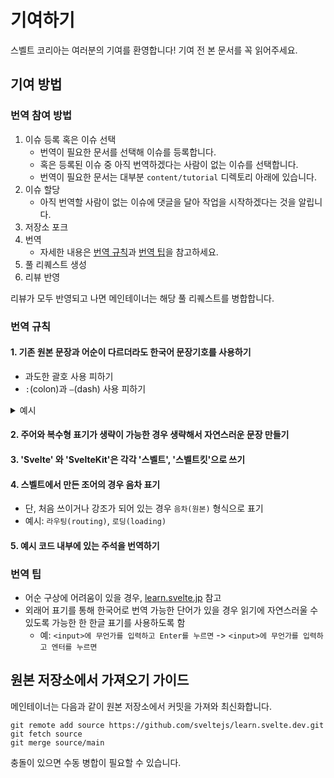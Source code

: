 # 기여하기

스벨트 코리아는 여러분의 기여를 환영합니다!
기여 전 본 문서를 꼭 읽어주세요.

## 기여 방법

### 번역 참여 방법

1. 이슈 등록 혹은 이슈 선택
    - 번역이 필요한 문서를 선택해 이슈를 등록합니다.
    - 혹은 등록된 이슈 중 아직 번역하겠다는 사람이 없는 이슈를 선택합니다.
    - 번역이 필요한 문서는 대부분 `content/tutorial` 디렉토리 아래에 있습니다.
2. 이슈 할당
    - 아직 번역할 사람이 없는 이슈에 댓글을 달아 작업을 시작하겠다는 것을 알립니다.
3. 저장소 포크
4. 번역
    - 자세한 내용은 [번역 규칙](#번역-규칙)과 [번역 팁](#번역-팁)을 참고하세요.
5. 풀 리퀘스트 생성
6. 리뷰 반영

리뷰가 모두 반영되고 나면 메인테이너는 해당 풀 리퀘스트를 병합합니다.

### 번역 규칙

#### 1. 기존 원본 문장과 어순이 다르더라도 한국어 문장기호를 사용하기

- 과도한 괄호 사용 피하기
- `:`(colon)과 `—`(dash) 사용 피하기

<details>
<summary>예시</summary>

- `:`(colon)을 사용하는 대신 나열을 통해 자연스러운 문장을 만든 예시입니다.
- 원문
  - > SvelteKit allows you to create more than just pages. We can also create API routes by adding a +server.js file that exports functions corresponding to HTTP methods: GET, PUT, POST, PATCH and DELETE.
- 번역
  - > 스벨트킷을 이용하면 페이지를 만드는 것 말고도, API 라우트를 만들 수 있습니다. GET, PUT, POST, PATCH, DELETE 등의 HTTP 메소드에 대응하는 함수를 내보내는 +server.js 파일을 만들면 됩니다.

</details>

#### 2. 주어와 복수형 표기가 생략이 가능한 경우 생략해서 자연스러운 문장 만들기

#### 3. 'Svelte' 와 'SvelteKit'은 각각 '스벨트', '스벨트킷'으로 쓰기

#### 4. 스벨트에서 만든 조어의 경우 음차 표기

- 단, 처음 쓰이거나 강조가 되어 있는 경우 `음차(원본)` 형식으로 표기
- 예시: `라우팅(routing)`, `로딩(loading)`

#### 5. 예시 코드 내부에 있는 주석을 번역하기

### 번역 팁

- 어순 구상에 어려움이 있을 경우, [learn.svelte.jp](https://learn.svelte.jp) 참고
- 외래어 표기를 통해 한국어로 번역 가능한 단어가 있을 경우 읽기에 자연스러울 수 있도록 가능한 한 한글 표기를 사용하도록 함
  - 예: `<input>에 무언가를 입력하고 Enter를 누르면` -> `<input>에 무언가를 입력하고 엔터를 누르면`

## 원본 저장소에서 가져오기 가이드

메인테이너는 다음과 같이 원본 저장소에서 커밋을 가져와 최신화합니다.

```text
git remote add source https://github.com/sveltejs/learn.svelte.dev.git
git fetch source
git merge source/main
```

충돌이 있으면 수동 병합이 필요할 수 있습니다.
